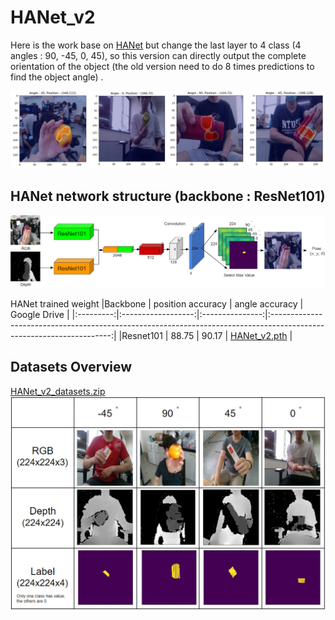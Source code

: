 # HANet_v2

Here is the work base on [HANet](https://github.com/austin2408/HANet) but change the last layer to 4 class (4 angles : 90, -45, 0, 45), so this version can directly output the complete orientation of the object (the old version need to do 8 times predictions to find the object angle) .<br>

![Teaser](figure/pred_sample.png)

## HANet network structure (backbone : ResNet101)<br>
![Teaser](figure/model_structure.png)

HANet trained weight
|Backbone   | position accuracy  | angle accuracy  | Google Drive                                                                                                         |
|:---------:|:------------------:|:---------------:|:--------------------------------------------------------------------------------------------------------------------:|
|Resnet101  | 88.75              | 90.17           | [HANet_v2.pth](https://drive.google.com/file/d/1GdmI3zb83EqiRxhsHjD9sXx9VWmJZCrI/view?usp=sharing)  |


## Datasets Overview
[HANet_v2_datasets.zip](https://drive.google.com/file/d/19wH12w2vgj7ps9x4DrWFZ7P6dZ3F289C/view?usp=sharing)<br>
![Dataset](figure/datasets.png)
